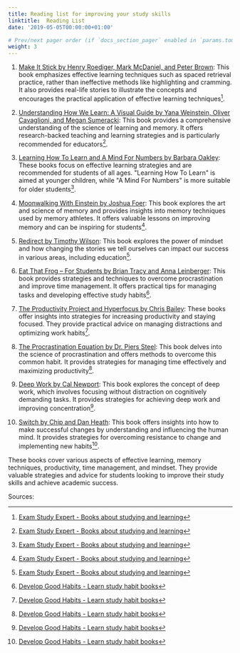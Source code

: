 ```yaml
---
title: Reading list for improving your study skills
linktitle:  Reading List
date: '2019-05-05T00:00:00+01:00'

# Prev/next pager order (if `docs_section_pager` enabled in `params.toml`)
weight: 3
---
```


1. [Make It Stick by Henry Roediger, Mark McDaniel, and Peter Brown](https://examstudyexpert.com/books-about-studying-and-learning/): This book emphasizes effective learning techniques such as spaced retrieval practice, rather than ineffective methods like highlighting and cramming. It also provides real-life stories to illustrate the concepts and encourages the practical application of effective learning techniques[^1^].

2. [Understanding How We Learn: A Visual Guide by Yana Weinstein, Oliver Cavaglioni, and Megan Sumeracki](https://examstudyexpert.com/books-about-studying-and-learning/): This book provides a comprehensive understanding of the science of learning and memory. It offers research-backed teaching and learning strategies and is particularly recommended for educators[^1^].

3. [Learning How To Learn and A Mind For Numbers by Barbara Oakley](https://examstudyexpert.com/books-about-studying-and-learning/): These books focus on effective learning strategies and are recommended for students of all ages. "Learning How To Learn" is aimed at younger children, while "A Mind For Numbers" is more suitable for older students[^1^].

4. [Moonwalking With Einstein by Joshua Foer](https://examstudyexpert.com/books-about-studying-and-learning/): This book explores the art and science of memory and provides insights into memory techniques used by memory athletes. It offers valuable lessons on improving memory and can be inspiring for students[^1^].

5. [Redirect by Timothy Wilson](https://examstudyexpert.com/books-about-studying-and-learning/): This book explores the power of mindset and how changing the stories we tell ourselves can impact our success in various areas, including education[^1^].

6. [Eat That Frog – For Students by Brian Tracy and Anna Leinberger](https://www.developgoodhabits.com/learn-study-habit-books/): This book provides strategies and techniques to overcome procrastination and improve time management. It offers practical tips for managing tasks and developing effective study habits[^2^].

7. [The Productivity Project and Hyperfocus by Chris Bailey](https://www.developgoodhabits.com/learn-study-habit-books/): These books offer insights into strategies for increasing productivity and staying focused. They provide practical advice on managing distractions and optimizing work habits[^2^].

8. [The Procrastination Equation by Dr. Piers Steel](https://www.developgoodhabits.com/learn-study-habit-books/): This book delves into the science of procrastination and offers methods to overcome this common habit. It provides strategies for managing time effectively and maximizing productivity[^2^].

9. [Deep Work by Cal Newport](https://www.developgoodhabits.com/learn-study-habit-books/): This book explores the concept of deep work, which involves focusing without distraction on cognitively demanding tasks. It provides strategies for achieving deep work and improving concentration[^2^].

10. [Switch by Chip and Dan Heath](https://www.developgoodhabits.com/learn-study-habit-books/): This book offers insights into how to make successful changes by understanding and influencing the human mind. It provides strategies for overcoming resistance to change and implementing new habits[^2^].

These books cover various aspects of effective learning, memory techniques, productivity, time management, and mindset. They provide valuable strategies and advice for students looking to improve their study skills and achieve academic success.

Sources:
[^1^]: [Exam Study Expert - Books about studying and learning](https://examstudyexpert.com/books-about-studying-and-learning/)
[^2^]: [Develop Good Habits - Learn study habit books](https://www.developgoodhabits.com/learn-study-habit-books/)
